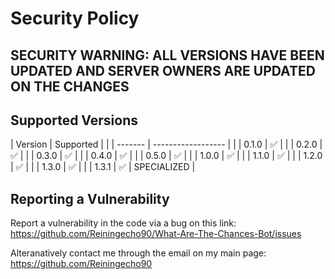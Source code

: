 # Security Policy

## SECURITY WARNING: ALL VERSIONS HAVE BEEN UPDATED AND SERVER OWNERS ARE UPDATED ON THE CHANGES

## Supported Versions

| Version | Supported          |  |
| ------- | ------------------ |  |
| 0.1.0   | :white_check_mark: |  |
| 0.2.0   | :white_check_mark: |  |
| 0.3.0   | :white_check_mark: |  |
| 0.4.0   | :white_check_mark: |  |
| 0.5.0   | :white_check_mark: |  |
| 1.0.0   | :white_check_mark: |  |
| 1.1.0   | :white_check_mark: |  |
| 1.2.0   | :white_check_mark: |  |
| 1.3.0   | :white_check_mark: |  |
| 1.3.1   | :white_check_mark: | SPECIALIZED |

## Reporting a Vulnerability

Report a vulnerability in the code via a bug on this link: https://github.com/Reiningecho90/What-Are-The-Chances-Bot/issues

Alteranatively contact me through the email on my main page: https://github.com/Reiningecho90

